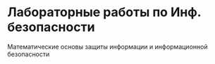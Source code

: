 # Лабораторные работы по Инф. безопасности
Математические основы защиты информации и информационной безопасности  
